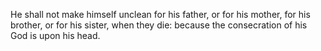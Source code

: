 He shall not make himself unclean for his father, or for his mother, for his brother, or for his sister, when they die: because the consecration of his God is upon his head.
